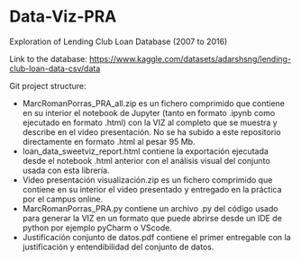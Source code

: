 # Data-Viz-PRA

Exploration of Lending Club Loan Database (2007 to 2016)

Link to the database: https://www.kaggle.com/datasets/adarshsng/lending-club-loan-data-csv/data

Git project structure:

- MarcRomanPorras_PRA_all.zip es un fichero comprimido que contiene en su interior el notebook de Jupyter (tanto en formato .ipynb como ejecutado en formato .html) con la VIZ al completo que se muestra y describe en el video presentación. No se ha subido a este repositorio directamente en formato .html al pesar 95 Mb.
- loan_data_sweetviz_report.html contiene la exportación ejecutada desde el notebook .html anterior con el análisis visual del conjunto usada con esta librería.
- Video presentación visualización.zip es un fichero comprimido que contiene en su interior el video presentado y entregado en la práctica por el campus online.
- MarcRomanPorras_PRA.py contiene un archivo .py del código usado para generar la VIZ en un formato que puede abrirse desde un IDE de python por ejemplo pyCharm o VScode.
- Justificación conjunto de datos.pdf contiene el primer entregable con la justificación y entendibilidad del conjunto de datos.

